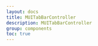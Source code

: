 ```yaml
---
layout: docs
title: MUITabBarController
description: MUITabBarController
group: components
toc: true
---
```

